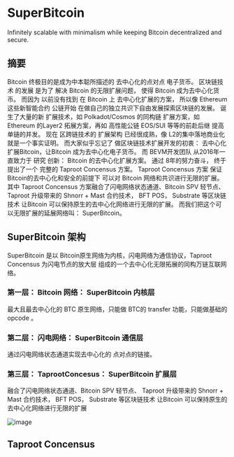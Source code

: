 # SuperBitcoin
Infinitely scalable with minimalism while keeping Bitcoin decentralized and secure.


## 摘要
Bitcoin 终极目的是成为中本聪所描述的 去中心化的点对点 电子货币。
区块链技术 的发展 是为了 解决 Bitcoin 的无限扩展问题， 使得 Bitcoin 成为去中心化货币。
而因为 以前没有找到 在 Bitcoin 上 去中心化扩展的方案， 所以像 Ethereum 这些新智能合约 公链开始 在做自己的独立共识下自由发展探索区块链的发展。
诞生了大量的新 扩展技术，如 Polkadot/Cosmos 的同构链 扩展方案，如 Ethereum 的Layer2 拓展方案，再如 高性能公链 EOS/SUI 等等的前赴后继 提高单链的并发。 
现在 区跨链技术的 扩展架构 已经很成熟，像 L2的集中落地商业化就是一个事实证明。 而大家似乎忘记了 做区块链技术扩展开发的初衷： 去中心化扩展Bitcoin，让Bitcoin 成为去中心化电子货币。
而 BEVM开发团队 从2016年一直致力于 研究 创新： Bitcoin 的去中心化扩展方案。 通过 8年的努力奋斗， 终于提出了一个 完整的 Taproot Concensus 方案。 
Taproot Concensus 方案 保证 Bitcoin的去中心化和安全的前提下 可以对 Bitcoin 网络和共识进行无限的扩展。
其中 Taproot Concensus 方案融合了闪电网络状态通道、Bitcoin SPV 轻节点、 Taproot 升级带来的 Shnorr + Mast 合约技术， BFT POS， Substrate 等区块链技术 让Bitcoin 可以保持原生的去中心化网络进行无限的扩展。
而我们把这个可以无限扩展的延展网络叫： SuperBitcoin。

## SuperBitcoin 架构
SuperBitcoin 是以 Bitcoin原生网络为内核，闪电网络为通信协议，Taproot Concensus 为闪电节点的放大层 组成的一个去中心化无限拓展的同构万链互联网络。
### 第一层： Bitcoin 网络： SuperBitcoin 内核层
最大且最去中心化的 BTC 原生网络，只能做 BTC的 transfer 功能，只能做基础的 opcode 。
### 第二层： 闪电网络： SuperBitcoin 通信层
通过闪电网络状态通道实现去中心化的 点对点的链接。
### 第三层： TaprootConcesus： SuperBitcoin 扩展层
融合了闪电网络状态通道、Bitcoin SPV 轻节点、 Taproot 升级带来的 Shnorr + Mast 合约技术， BFT POS， Substrate 等区块链技术 让Bitcoin 可以保持原生的去中心化网络进行无限的扩展 



![image](https://github.com/user-attachments/assets/577b5cfc-2934-4e07-89c0-25943cfb9a1a)


## Taproot Concensus
